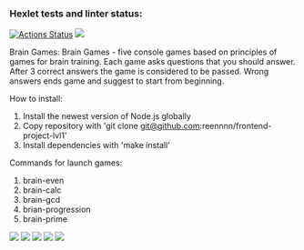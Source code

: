 ### Hexlet tests and linter status:
[![Actions Status](https://github.com/reennnn/frontend-project-lvl1/workflows/hexlet-check/badge.svg)](https://github.com/reennnn/frontend-project-lvl1/actions)
<a href="https://codeclimate.com/github/codeclimate/codeclimate/maintainability"><img src="https://api.codeclimate.com/v1/badges/a99a88d28ad37a79dbf6/maintainability" /></a>

Brain Games:
Brain Games - five console games based on principles of games for brain training. Each game asks questions that you should answer. After 3 correct answers the game is considered to be passed. Wrong answers ends game and suggest to start from beginning.

How to install:
1. Install the newest version of Node.js globally
2. Copy repository with 'git clone git@github.com:reennnn/frontend-project-lvl1'
3. Install dependencies with 'make install'

Commands for launch games:
1. brain-even
2. brain-calc
3. brain-gcd
4. brian-progression
5. brain-prime

<a href="https://asciinema.org/a/SXSs8FPWn9VPdplWVfx3SZxcz" target="_blank"><img src="https://asciinema.org/a/SXSs8FPWn9VPdplWVfx3SZxcz.svg" /></a>
<a href="https://asciinema.org/a/v4pzSTw4aKVBKsnqwwKLbwb0W" target="_blank"><img src="https://asciinema.org/a/v4pzSTw4aKVBKsnqwwKLbwb0W.svg" /></a>
<a href="https://asciinema.org/a/lBbklrVeA3fw2zIGyl5tqUQj0" target="_blank"><img src="https://asciinema.org/a/lBbklrVeA3fw2zIGyl5tqUQj0.svg" /></a>
<a href="https://asciinema.org/a/EswGPyMCmRYzLK4Wqe0R8lroQ" target="_blank"><img src="https://asciinema.org/a/EswGPyMCmRYzLK4Wqe0R8lroQ.svg" /></a>
<a href="https://asciinema.org/a/q2ztVMvXBJoJYKtU3YKgpIvm7" target="_blank"><img src="https://asciinema.org/a/q2ztVMvXBJoJYKtU3YKgpIvm7.svg" /></a>